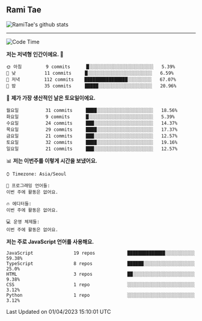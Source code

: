 ## Rami Tae

![RamiTae's github stats](https://github-readme-stats.vercel.app/api?username=RamiTae&show_icons=true&theme=tokyonight)

---
<!--START_SECTION:waka-->
![Code Time](http://img.shields.io/badge/Code%20Time-572%20hrs%2035%20mins-blue)

**저는 저녁형 인간이에요. 🦉** 

```text
🌞 아침         9 commits      █░░░░░░░░░░░░░░░░░░░░░░░░   5.39% 
🌆 낮　         11 commits     █░░░░░░░░░░░░░░░░░░░░░░░░   6.59% 
🌃 저녁         112 commits    ████████████████░░░░░░░░░   67.07% 
🌙 밤　         35 commits     █████░░░░░░░░░░░░░░░░░░░░   20.96%

```
📅 **제가 가장 생산적인 날은 토요일이에요.** 

```text
월요일          31 commits     ████░░░░░░░░░░░░░░░░░░░░░   18.56% 
화요일          9 commits      █░░░░░░░░░░░░░░░░░░░░░░░░   5.39% 
수요일          24 commits     ███░░░░░░░░░░░░░░░░░░░░░░   14.37% 
목요일          29 commits     ████░░░░░░░░░░░░░░░░░░░░░   17.37% 
금요일          21 commits     ███░░░░░░░░░░░░░░░░░░░░░░   12.57% 
토요일          32 commits     ████░░░░░░░░░░░░░░░░░░░░░   19.16% 
일요일          21 commits     ███░░░░░░░░░░░░░░░░░░░░░░   12.57%

```


📊 **저는 이번주를 이렇게 시간을 보냈어요.** 

```text
⌚︎ Timezone: Asia/Seoul

💬 프로그래밍 언어들: 
이번 주에 활동은 없어요.

🔥 에디터들: 
이번 주에 활동은 없어요.

💻 운영 체제들: 
이번 주에 활동은 없어요.

```

**저는 주로 JavaScript 언어를 사용해요.** 

```text
JavaScript               19 repos            ██████████████░░░░░░░░░░░   59.38% 
TypeScript               8 repos             ██████░░░░░░░░░░░░░░░░░░░   25.0% 
HTML                     3 repos             ██░░░░░░░░░░░░░░░░░░░░░░░   9.38% 
CSS                      1 repo              ░░░░░░░░░░░░░░░░░░░░░░░░░   3.12% 
Python                   1 repo              ░░░░░░░░░░░░░░░░░░░░░░░░░   3.12%

```



 Last Updated on 01/04/2023 15:10:01 UTC
<!--END_SECTION:waka-->
